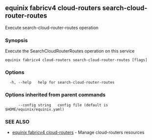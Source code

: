## equinix fabricv4 cloud-routers search-cloud-router-routes

Execute search-cloud-router-routes operation

### Synopsis

Execute the SearchCloudRouterRoutes operation on this service

```
equinix fabricv4 cloud-routers search-cloud-router-routes [flags]
```

### Options

```
  -h, --help   help for search-cloud-router-routes
```

### Options inherited from parent commands

```
      --config string   config file (default is $HOME/equinix/equinix.yaml)
```

### SEE ALSO

* [equinix fabricv4 cloud-routers](equinix_fabricv4_cloud-routers.md)	 - Manage cloud-routers resources

